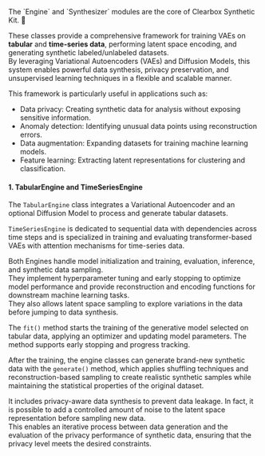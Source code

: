 <br>
<br>
<br>
The `Engine` and `Synthesizer` modules are the core of Clearbox Synthetic Kit. 🚀

These classes provide a comprehensive framework for training VAEs on **tabular** and **time-series data**, performing latent space encoding, and generating synthetic labeled/unlabeled datasets.\
By leveraging Variational Autoencoders (VAEs) and Diffusion Models, this system enables powerful data synthesis, privacy preservation, and unsupervised learning techniques in a flexible and scalable manner. 

This framework is particularly useful in applications such as:

- Data privacy: Creating synthetic data for analysis without exposing sensitive information.
- Anomaly detection: Identifying unusual data points using reconstruction errors.
- Data augmentation: Expanding datasets for training machine learning models.
- Feature learning: Extracting latent representations for clustering and classification.

#### 1. TabularEngine and TimeSeriesEngine

The `TabularEngine` class integrates a Variational Autoencoder and an optional Diffusion Model to process and generate tabular datasets. 

`TimeSeriesEngine` is dedicated to sequential data with dependencies across time steps and is specialized in training and evaluating transformer-based VAEs with attention mechanisms for time-series data.

Both Engines handle model initialization and training, evaluation, inference, and synthetic data sampling.\
They implement hyperparameter tuning and early stopping to optimize model performance and provide reconstruction and encoding functions for downstream machine learning tasks.\
They also allows latent space sampling to explore variations in the data before jumping to data synthesis.

The `fit()` method starts the training of the generative model selected on tabular data, applying an optimizer and updating model parameters. The method supports early stopping and progress tracking.

After the training, the engine classes can generate brand-new synthetic data with the `generate()` method, which applies shuffling techniques and reconstruction-based sampling to create realistic synthetic samples while maintaining the statistical properties of the original dataset.

It includes privacy-aware data synthesis to prevent data leakage. In fact, it is possible to add a controlled amount of noise to the latent space representation before sampling new data.\
This enables an iterative process between data generation and the evaluation of the privacy performance of synthetic data, ensuring that the privacy level meets the desired constraints.